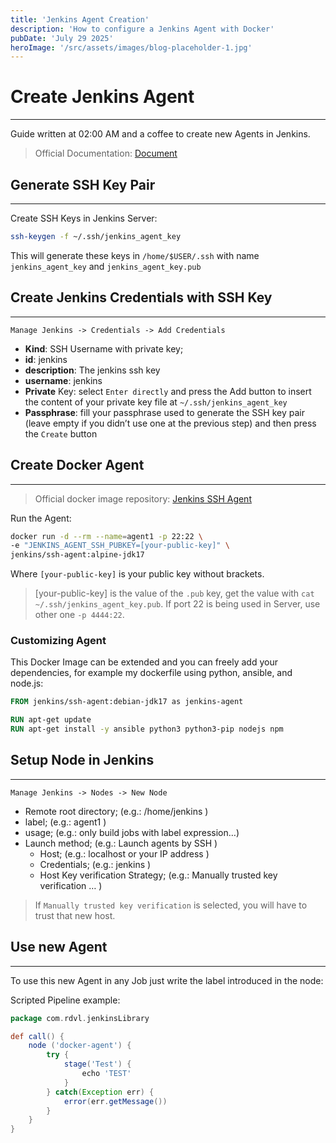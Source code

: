 ```yaml
---
title: 'Jenkins Agent Creation'
description: 'How to configure a Jenkins Agent with Docker'
pubDate: 'July 29 2025'
heroImage: '/src/assets/images/blog-placeholder-1.jpg'
---
```


# Create Jenkins Agent
---
Guide written at 02:00 AM and a coffee to create new Agents in Jenkins.

> Official Documentation: [Document](https://www.jenkins.io/doc/book/using/using-agents/)


## Generate SSH Key Pair
---
Create SSH Keys in Jenkins Server:

```bash
ssh-keygen -f ~/.ssh/jenkins_agent_key
```

This will generate these keys in `/home/$USER/.ssh` with name `jenkins_agent_key` and `jenkins_agent_key.pub`


## Create Jenkins Credentials with SSH Key
---
`Manage Jenkins -> Credentials -> Add Credentials`

- __Kind__: SSH Username with private key;
- __id__: jenkins
- __description__: The jenkins ssh key
- __username__: jenkins
- __Private__ Key: select `Enter directly` and press the Add button to insert the content of your private key file at `~/.ssh/jenkins_agent_key`
- __Passphrase__: fill your passphrase used to generate the SSH key pair (leave empty if you didn’t use one at the previous step) and then press the `Create` button


## Create Docker Agent
---

> Official docker image repository: [Jenkins SSH Agent](https://github.com/jenkinsci/docker-ssh-agent)

Run the Agent:

```bash
docker run -d --rm --name=agent1 -p 22:22 \
-e "JENKINS_AGENT_SSH_PUBKEY=[your-public-key]" \
jenkins/ssh-agent:alpine-jdk17
```

Where `[your-public-key]` is your public key without brackets.

> [your-public-key] is the value of the `.pub` key, get the value with `cat ~/.ssh/jenkins_agent_key.pub`.
> If port 22 is being used in Server, use other one `-p 4444:22`.

### Customizing Agent

This Docker Image can be extended and you can freely add your dependencies, for example my dockerfile using python, ansible, and node.js:

```dockerfile
FROM jenkins/ssh-agent:debian-jdk17 as jenkins-agent

RUN apt-get update
RUN apt-get install -y ansible python3 python3-pip nodejs npm
```


## Setup Node in Jenkins
---
`Manage Jenkins -> Nodes -> New Node`

- Remote root directory; (e.g.: /home/jenkins )
- label; (e.g.: agent1 )
- usage; (e.g.: only build jobs with label expression…​)
- Launch method; (e.g.: Launch agents by SSH )
    - Host; (e.g.: localhost or your IP address )
    - Credentials; (e.g.: jenkins )
    - Host Key verification Strategy; (e.g.: Manually trusted key verification …​ )

> If `Manually trusted key verification` is selected, you will have to trust that new host.


## Use new Agent
---
To use this new Agent in any Job just write the label introduced in the node:

Scripted Pipeline example:

```groovy
package com.rdvl.jenkinsLibrary

def call() {
    node ('docker-agent') {
        try {
            stage('Test') {
                echo 'TEST'
            }
        } catch(Exception err) {
            error(err.getMessage())
        }
    }
}
```
